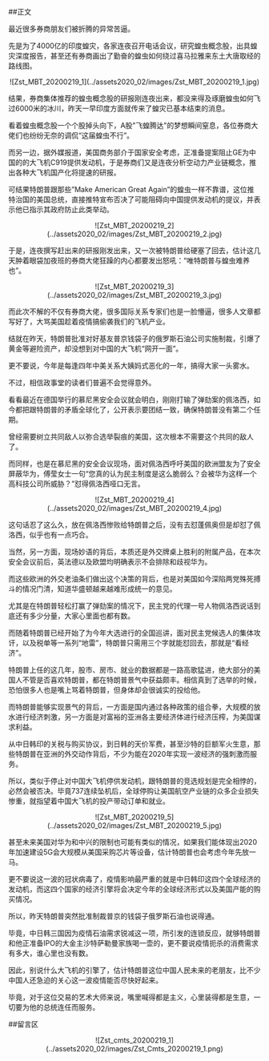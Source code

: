 ##正文

最近很多券商朋友们被折腾的异常苦逼。

先是为了4000亿的印度蝗灾，各家连夜召开电话会议，研究蝗虫概念股，出具蝗灾深度报告，甚至还有券商画出了勤奋的蝗虫如何绕过喜马拉雅来东土大唐取经的路线图。

 <div align="center">![Zst_MBT_20200219_1](../assets2020_02/images/Zst_MBT_20200219_1.jpg)</div>

结果，券商集体推荐的蝗虫概念股的研报刚连夜出来，都没来得及琢磨蝗虫如何飞过6000米的冰川，昨天一早印度方面就传来了蝗灾已基本结束的消息。

看着蝗虫概念股一个个股掉头向下，A股"飞蝗腾达"的梦想瞬间窒息，各位券商大佬们也纷纷无奈的调侃“这届蝗虫不行”。



而另一边，据外媒报道，美国商务部介于国家安全考虑，正准备提案阻止GE为中国的的大飞机C919提供发动机，于是券商们又是连夜分析空动力产业链概念，推出各种大飞机国产化将提速的研报。

可结果特朗普跟那些”Make American Great Again”的蝗虫一样不靠谱，这位推特治国的美国总统，直接推特宣布否决了可能阻碍向中国提供发动机的提议，并表示他已指示其政府防止此类举动。

 <div align="center">![Zst_MBT_20200219_2](../assets2020_02/images/Zst_MBT_20200219_2.jpg)</div>

于是，连夜撰写赶出来的研报刚发出来，又一次被特朗普给硬塞了回去，估计这几天肿着眼袋加夜班的券商大佬狂躁的内心都要发出怒吼：“唯特朗普与蝗虫难养也”。

 <div align="center">![Zst_MBT_20200219_3](../assets2020_02/images/Zst_MBT_20200219_3.jpg)</div>

而此次不解的不仅有券商大佬，很多国际关系专家们也是一脸懵逼，很多人文章都写好了，大骂美国趁着疫情搞偷袭我们的飞机产业。

结就在昨天，特朗普批准对好基友普京钱袋子的俄罗斯石油公司实施制裁，引爆了黄金等避险资产，却没想到对中国的大飞机“网开一面”。

更不要说，今年是每逢四年中美关系大姨妈式恶化的一年，搞得大家一头雾水。

不过，相信政事堂的读者们普遍不会觉得意外。

看看最近在德国举行的慕尼黑安全会议就会明白，刚刚打输了弹劾案的佩洛西，如今都把跟特朗普的矛盾全球化了，公开表示要团结一致，确保特朗普没有第二个任期。

曾经需要树立共同敌人以弥合选举裂痕的美国，这次根本不需要这个共同的敌人了。

而同样，也是在慕尼黑的安全会议现场，面对佩洛西呼吁美国的欧洲盟友为了安全屏蔽华为，傅莹女士一句“您真的认为民主制度是这么脆弱么？会被华为这样一个高科技公司所威胁？”怼得佩洛西哑口无言。

 <div align="center">![Zst_MBT_20200219_4](../assets2020_02/images/Zst_MBT_20200219_4.jpg)</div>

这句话忍了这么久，放在佩洛西惨败给特朗普之后，没有去怼蓬佩奥但是却怼了佩洛西，似乎也有一点巧合。

当然，另一方面，现场妙语的背后，本质还是外交牌桌上胜利的附属产品，在本次安全会议前后，英法德以及欧盟均明确表示不会排除和歧视华为。

而这些欧洲的外交老油条们做出这个决策的背后，也是对美国如今深陷两党殊死搏斗的情况门清，知道华盛顿越来越难形成统一的意见。

尤其是在特朗普轻松打赢了弹劾案的情况下，民主党的代理一号人物佩洛西说话到底还有多少分量，大家心里面也都有数。

而随着特朗普已经开始了为今年大选进行的全国巡讲，面对民主党候选人的集体攻讦，以及税单等一系列“地雷”，特朗普只需用三个字就能怼回去，那就是“看经济”。

特朗普上任的这几年，股市、房市、就业的数据都是一路高歌猛进，绝大部分的美国人不管是否喜欢特朗普，都在特朗普景气中获益颇丰。相信真到了选举的时候，恐怕很多人也是嘴上骂着特朗普，但身体却会很诚实的投给他。

而特朗普能够实现景气的背后，一方面是国内通过各种政策的组合拳，大规模的放水进行经济刺激，另一方面是对富裕的亚洲各主要经济体进行经济压榨，为美国谋求利益。

从中日韩印的关税与购买协议，到日韩的天价军费，甚至沙特的巨额军火生意，那些特朗普在亚洲的外交动作背后，不少为能在2020年实现一波经济的强刺激而服务。

所以，类似于停止对中国大飞机停供发动机，跟特朗普的竞选规划是完全相悖的，必然会被否决。毕竟737连续坠机后，全球停购让美国航空产业链的众多企业损失惨重，就指望着中国大飞机的投产带动订单和就业。
 
 <div align="center">![Zst_MBT_20200219_5](../assets2020_02/images/Zst_MBT_20200219_5.jpg)</div>

甚至未来美国对华为和中兴的限制也可能有类似的情况，如果我们能体现出2020年加速建设5G会大规模从美国采购芯片等设备，估计特朗普也会考虑今年先放一马。

更不要说这一波的冠状病毒了，疫情影响最严重的就是中日韩印这四个全球经济的发动机，而这四个国家的经济引擎将会决定今年的全球经济形式以及美国产能的购买情况。

所以，昨天特朗普突然批准制裁普京的钱袋子俄罗斯石油也说得通。

毕竟，中日韩三国因为疫情石油需求锐减这一项，所引发的连锁反应，就够特朗普和他正准备IPO的大金主沙特萨勒曼家族喝一壶的，更不要说疫情扼杀的消费需求有多大，谁心里也没有数。

因此，别说什么大飞机的引擎了，估计特朗普这位中国人民未来的老朋友，比不少中国人还急迫的关心这一波疫情能否尽快好起来。

毕竟，对于这位交易的艺术大师来说，嘴里喊得都是主义，心里装得都是生意，一切要为他的总统连任而服务。

##留言区
 <div align="center">![Zst_cmts_20200219_1](../assets2020_02/images/Zst_Cmts_20200219_1.png)</div>